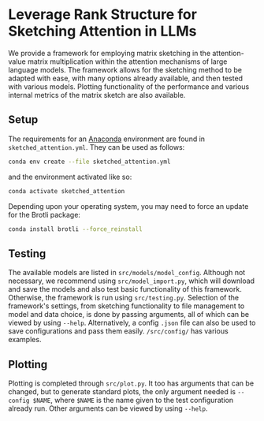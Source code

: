 # Leverage Rank Structure for Sketching Attention in LLMs

We provide a framework for employing matrix sketching in the attention-value matrix multiplication within the attention mechanisms of large language models. The framework allows for the sketching method to be adapted with ease, with many options already available, and then tested with various models. Plotting functionality of the performance and various internal metrics of the matrix sketch are also available.

## Setup

The requirements for an [Anaconda](https://www.anaconda.com/download) environment are found in ```sketched_attention.yml```. They can be used as follows:

```bash
conda env create --file sketched_attention.yml
```

and the environment activated like so:

```bash
conda activate sketched_attention
```

Depending upon your operating system, you may need to force an update for the Brotli package:

```bash
conda install brotli --force_reinstall
```

## Testing

The available models are listed in ```src/models/model_config```. Although not necessary, we recommend using ```src/model_import.py```, which will download and save the models and also test basic functionality of this framework. Otherwise, the framework is run using ```src/testing.py```. Selection of the framework's settings, from sketching functionality to file management to model and data choice, is done by passing arguments, all of which can be viewed by using ```--help```. Alternatively, a config ```.json``` file can also be used to save configurations and pass them easily. ```/src/config/``` has various examples.

## Plotting

Plotting is completed through ```src/plot.py```. It too has arguments that can be changed, but to generate standard plots, the only argument needed is ```--config $NAME```, where ```$NAME``` is the name given to the test configuration already run. Other arguments can be viewed by using ```--help```. 